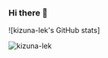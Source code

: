 ### Hi there 👋
![kizuna-lek's GitHub stats]
<td width="45%">
        <p align="left"> <img src="https://github-readme-stats.vercel.app/api?username=kizuna-lek&show_icons=true&include_all_commits=true&count_private=true" alt="kizuna-lek" /> </p>
</td>


<!--
**kizuna-lek/kizuna-lek** is a ✨ _special_ ✨ repository because its `README.md` (this file) appears on your GitHub profile.

Here are some ideas to get you started:

- 🔭 I’m currently working on ...
- 🌱 I’m currently learning ...
- 👯 I’m looking to collaborate on ...
- 🤔 I’m looking for help with ...
- 💬 Ask me about ...
- 📫 How to reach me: ...
- 😄 Pronouns: ...
- ⚡ Fun fact: ...
-->
